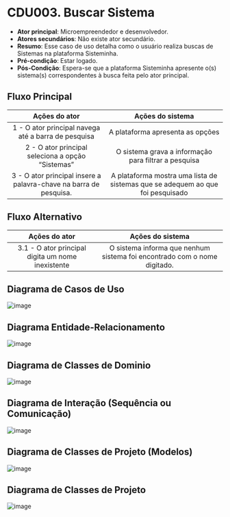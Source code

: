 # CDU003. Buscar Sistema 

- **Ator principal**: Microempreendedor e desenvolvedor.
- **Atores secundários**: Não existe ator secundário.
- **Resumo**: Esse caso de uso detalha como o usuário realiza buscas de Sistemas na plataforma Sisteminha.
- **Pré-condição**: Estar logado.
- **Pós-Condição**: Espera-se que a plataforma Sisteminha apresente o(s) sistema(s) correspondentes à busca feita pelo ator principal.

## Fluxo Principal
| Ações do ator | Ações do sistema |
| :-----------------: | :-----------------: | 
| 1 - O ator principal navega até a barra de pesquisa | A plataforma apresenta as opções |  
| 2 - O ator principal seleciona a opção “Sistemas” | O sistema grava a informação para filtrar a pesquisa | 
| 3 - O ator principal insere a palavra-chave na barra de pesquisa. | A plataforma mostra uma lista de sistemas que se adequem ao que foi pesquisado | 

## Fluxo Alternativo
| Ações do ator | Ações do sistema |
| :-----------------: |:-----------------: | 
| 3.1 - O ator principal digita um nome inexistente | O sistema informa que nenhum sistema foi encontrado com o nome digitado. |

## Diagrama de Casos de Uso

![image](https://github.com/user-attachments/assets/517c3b5a-823c-448a-927c-a5afe7421e84)

## Diagrama Entidade-Relacionamento

![image](https://github.com/user-attachments/assets/7a5a5145-8a44-47b4-a976-9ebfe41cbd11)

## Diagrama de Classes de Dominio

![image](https://github.com/user-attachments/assets/f2f9c167-13c8-4f0b-a9f0-3a2daabd5589)

## Diagrama de Interação (Sequência ou Comunicação)

![image](https://github.com/user-attachments/assets/058344de-34b2-48a5-ad9b-be1e1b687291)

## Diagrama de Classes de Projeto (Modelos)
![image](https://github.com/user-attachments/assets/1d1311a2-120e-4348-a724-c12e5b4f37fb)

## Diagrama de Classes de Projeto

![image](https://github.com/user-attachments/assets/943b3046-e0b1-4fd5-a163-5a296eedfc91)
